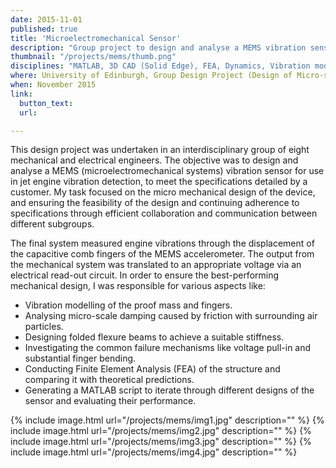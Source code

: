 ```yaml
---
date: 2015-11-01
published: true
title: 'Microelectromechanical Sensor'
description: "Group project to design and analyse a MEMS vibration sensor for use in jet-engine vibration detection"
thumbnail: "/projects/mems/thumb.png"
disciplines: "MATLAB, 3D CAD (Solid Edge), FEA, Dynamics, Vibration modelling, Multidisciplinary team working, Project management"
where: University of Edinburgh, Group Design Project (Design of Micro-systems)
when: November 2015
link:
  button_text:
  url:

---
```


This design project was undertaken in an interdisciplinary group of eight mechanical and electrical engineers. The objective was to design and analyse a MEMS (microelectromechanical systems) vibration sensor for use in jet engine vibration detection, to meet the specifications detailed by a customer. My task focused on the micro mechanical design of the device, and ensuring the feasibility of the design and continuing adherence to specifications through efficient collaboration and communication between different subgroups.

The final system measured engine vibrations through the displacement of the capacitive comb fingers of the MEMS accelerometer. The output from the mechanical system was translated to an appropriate voltage via an electrical read-out circuit. In order to ensure the best-performing mechanical design, I was responsible for various aspects like:
* ​Vibration modelling of the proof mass and fingers.
* Analysing micro-scale damping caused by friction with surrounding air particles.
* Designing folded flexure beams to achieve a suitable stiffness.
* Investigating the common failure mechanisms like voltage pull-in and substantial finger bending.
* Conducting Finite Element Analysis (FEA) of the structure and comparing it with theoretical predictions.
* Generating a MATLAB script to iterate through different designs of the sensor and evaluating their performance.

{% include image.html url="/projects/mems/img1.jpg" description="" %}
{% include image.html url="/projects/mems/img2.jpg" description="" %}
{% include image.html url="/projects/mems/img3.jpg" description="" %}
{% include image.html url="/projects/mems/img4.jpg" description="" %}